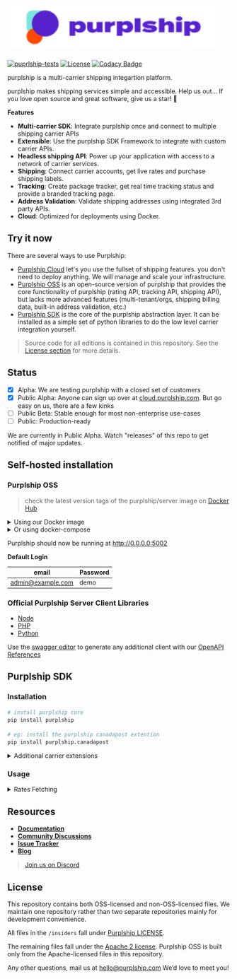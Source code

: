 # <a href="https://next.purplship.com" target="_blank"><picture><source srcset="./server/main/purplship/server/static/extra/branding/logo-inverted.svg" media="(prefers-color-scheme: dark)"/><img alt="Purplship" src="./server/main/purplship/server/static/extra/branding/logo.svg" height="96px" /></picture></a>

[![puprlship-tests](https://github.com/purplship/purplship/actions/workflows/tests.yml/badge.svg)](https://github.com/purplship/purplship/actions/workflows/tests.yml)
[![License](https://img.shields.io/badge/License-Apache_2.0-blue.svg)](./LICENSE)
[![Codacy Badge](https://app.codacy.com/project/badge/Grade/cc2ac4fcb6004bca84e42a90d8acfe41)](https://www.codacy.com/gh/purplship/purplship/dashboard?utm_source=github.com&amp;utm_medium=referral&amp;utm_content=purplship/purplship&amp;utm_campaign=Badge_Grade)

purplship is a multi-carrier shipping integartion platform.

purplship makes shipping services simple and accessible.
Help us out… If you love open source and great software, give us a star! 🌟

**Features**

- **Multi-carrier SDK**: Integrate purplship once and connect to multiple shipping carrier APIs
- **Extensible**: Use the purplship SDK Framework to integrate with custom carrier APIs.
- **Headless shipping API**: Power up your application with access to a network of carrier services.
- **Shipping**: Connect carrier accounts, get live rates and purchase shipping labels.
- **Tracking**: Create package tracker, get real time tracking status and provide a branded tracking page.
- **Address Validation**: Validate shipping addresses using integrated 3rd party APIs.
- **Cloud**: Optimized for deployments using Docker.

## Try it now

There are several ways to use Purplship:

- [Purplship Cloud](https://cloud.purplship.com) let's you use the fullset of shipping features. you don't need to deploy anything. We will manage and scale your infrastructure.
- [Purplship OSS](#purplship-oss) is an open-source version of purplship that provides the core functionality of purplship (rating API, tracking API, shipping API), but lacks more advanced features (multi-tenant/orgs, shipping billing data, built-in address validation, etc.)
- [Purplship SDK](#purplship-sdk) is the core of the purplship abstraction layer. It can be installed as a simple set of python libraries to do the low level carrier integration yourself.

> Source code for all editions is contained in this repository. See the [License section](#license) for more details.

## Status

- [x] Alpha: We are testing purplship with a closed set of customers
- [x] Public Alpha: Anyone can sign up over at [cloud.purplship.com](cloud.purplship.com). But go easy on us, there are a few kinks
- [ ] Public Beta: Stable enough for most non-enterprise use-cases
- [ ] Public: Production-ready

We are currently in Public Alpha. Watch "releases" of this repo to get notified of major updates.

## Self-hosted installation

### Purplship OSS

> check the latest version tags of the purplship/server image on [Docker Hub](https://hub.docker.com/r/purplship/server/tags)

<details>
<summary>Using our Docker image</summary>

- Start a Postgres database

```bash
docker run -d \
  --name db --rm \
  -e POSTGRES_DB=db \
  -e POSTGRES_USER=postgres \
  -e POSTGRES_PASSWORD=postgres \
  postgres
```

- Run your shipping API

```bash
docker run -d \
  --name pship --rm \
  -e DEBUG_MODE=True \
  -e ADMIN_EMAIL=admin@example.com \
  -e ADMIN_PASSWORD=demo \
  --link=db:db -p 5002:5002 \
  danh91.docker.scarf.sh/purplship/server:2021.10
```

</details>

<details>
<summary>Or using docker-compose</summary>

- Create a `docker-compose.yml` file

```yaml
version: '3'

services:
  db:
    image: postgres
    restart: unless-stopped
    environment:
      POSTGRES_DB: "db"
      POSTGRES_USER: "postgres"
      POSTGRES_PASSWORD: "postgres"
    networks:
      - db_network

  pship:
    image: danh91.docker.scarf.sh/purplship/server:2021.10
    restart: unless-stopped
    environment:
      - DEBUG_MODE=True
      - ALLOWED_HOSTS=*
      - ADMIN_EMAIL=admin@example.com
      - ADMIN_PASSWORD=demo
      - DATABASE_NAME=db
      - DATABASE_HOST=db
      - DATABASE_PORT=5432
      - DATABASE_USERNAME=postgres
      - DATABASE_PASSWORD=postgres
    depends_on:
      - db
    networks:
      - db_network

volumes:
  pshipdb:
    driver: local

networks:
  db_network:
    driver: bridge
```

- Run the application

```terminal
docker-compose up
```

</details>

Purplship should now be running at http://0.0.0.0:5002

**Default Login**

| email             | Password |
| ----------------- | -------- |
| admin@example.com | demo     |

### Official Purplship Server Client Libraries

- [Node](https://github.com/purplship/purplship-node)
- [PHP](https://github.com/purplship/purplship-php-client)
- [Python](https://github.com/purplship/purplship-python-client)

Use the [swagger editor](https://editor.swagger.io/) to generate any additional client with
our [OpenAPI References](./server/schemas)

## Purplship SDK

### Installation

```bash
# install purplship core
pip install purplship

# eg: install the purplship canadapost extention
pip install purplship.canadapost
```

<details>
<summary>Additional carrier extensions</summary>

- `purplship.aramex`
- `purplship.australiapost`
- `purplship.canadapost`
- `purplship.canpar`
- `purplship.dhl-express`
- `purplship.dhl-universal`
- `purplship.dicom`
- `purplship.fedex`
- `purplship.purolator`
- `purplship.royalmail`
- `purplship.sendle`
- `purplship.sf-express`
- `purplship.tnt`
- `purplship.ups`
- `purplship.usps`
- `purplship.usps-international`
- `purplship.yanwen`
- `purplship.yunexpress`

</details>

### Usage

<details>
<summary>Rates Fetching</summary>

- Fetch shipping rates

```python
import purplship
from purplship.core.models import Address, Parcel, RateRequest
from purplship.mappers.canadapost.settings import Settings


# Initialize a carrier gateway
canadapost = purplship.gateway["canadapost"].create(
    Settings(
        username="6e93d53968881714",
        password="0bfa9fcb9853d1f51ee57a",
        customer_number="2004381",
        contract_id="42708517",
        test=True
    )
)

# Fetching shipment rates

# Provide the shipper's address
shipper = Address(
    postal_code="V6M2V9",
    city="Vancouver",
    country_code="CA",
    state_code="BC",
    address_line1="5840 Oak St"
)

# Provide the recipient's address
recipient = Address(
    postal_code="E1C4Z8",
    city="Moncton",
    country_code="CA",
    state_code="NB",
    residential=False,
    address_line1="125 Church St"
)

# Specify your package dimensions and weight
parcel = Parcel(
    height=3.0,
    length=6.0,
    width=3.0,
    weight=0.5,
    weight_unit='KG',
    dimension_unit='CM'
)

# Prepare a rate request
rate_request = RateRequest(
    shipper=shipper,
    recipient=recipient,
    parcels=[parcel],
    services=["canadapost_xpresspost"],
)

# Send a rate request using a carrier gateway
response = purplship.Rating.fetch(rate_request).from_(canadapost)

# Parse the returned response
rates, messages = response.parse()

print(rates)
# [
#     RateDetails(
#         carrier_name="canadapost",
#         carrier_id="canadapost",
#         currency="CAD",
#         transit_days=2,
#         service="canadapost_xpresspost",
#         discount=1.38,
#         base_charge=12.26,
#         total_charge=13.64,
#         duties_and_taxes=0.0,
#         extra_charges=[
#             ChargeDetails(name="Automation discount", amount=-0.37, currency="CAD"),
#             ChargeDetails(name="Fuel surcharge", amount=1.75, currency="CAD"),
#         ],
#         meta=None,
#         id=None,
#     )
# ]
```

</details>

## Resources

- [**Documentation**](https://next.purplship.com/docs)
- [**Community Discussions**](https://github.com/purplship/purplship/discussions)
- [**Issue Tracker**](https://github.com/purplship/purplship/issues)
- [**Blog**](https://next.purplship.com/blog)

> [Join us on Discord](https://discord.gg/gS88uE7sEx)

## License

This repository contains both OSS-licensed and non-OSS-licensed files. We maintain one repository rather than two separate repositories mainly for development convenience.

All files in the `/insiders` fall under [Purplship LICENSE](/insiders/LICENSE).

The remaining files fall under the [Apache 2 license](LICENSE). Purplship OSS is built only from the Apache-licensed files in this repository.

Any other questions, mail us at hello@purplship.com We’d love to meet you!
